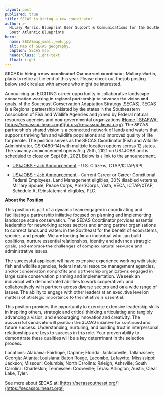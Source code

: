 ```yaml
---
layout: post
published: true
title: SECAS is hiring a new coordinator
author: >-
  Hilary Morris, Blueprint User Support & Communications for the Southeast and
  South Atlantic Blueprints
hero:
  name: SECASmap_small_web.jpg
  alt: Map of SECAS geography.
  caption: SECAS map.
  headerClass: light-text
  float: right
---
```


SECAS is hiring a new coordinator! Our current coordinator, Mallory Martin, plans to retire at the end of this year. Please check out the job posting below and circulate with anyone who might be interested.

Announcing an EXCITING career opportunity in collaborative landscape conservation working in regional partnership to advance the vision and goals. of the Southeast Conservation Adaptation Strategy (SECAS).<!--more--> SECAS is a Regional partnership initiated by the states in the Southeastern Association of Fish and Wildlife Agencies and joined by Federal natural resources agencies and non-governmental organizations ([Home | SEAFWA](http://www.seafwa.org/), [https://secassoutheast.org/](https://secassoutheast.org/). The SECAS partnership’s shared vision is a connected network of lands and waters that supports thriving fish and wildlife populations and improved quality of life for people. The position serves as the SECAS Coordinator (Fish and Wildlife Administrator, GS-0480-14) with multiple location options across 12 states. The vacancy announcement opens Aug 25th, 2021 on USAJOBS and is scheduled to close on Sept 8th, 2021. Below is a link to the announcement.

- [USAJOBS - Job Announcement](https://www.usajobs.gov/GetJob/ViewDetails/612005900) – U.S. Citizens, CTAP/ICTAP/RPL

- [USAJOBS - Job Announcement](https://www.usajobs.gov/GetJob/ViewDetails/612006400) – Current Career or Career Conditional Federal Employees, Land Management eligibles, 30% disabled veterans, Military Spouse, Peace Corps, AmeriCorps, Vista, VEOA, ICTAP/CTAP, Schedule A, Reinstatement eligibles, PLC.

**About the Position**

This position is part of a dynamic team engaged in coordinating and facilitating a partnership initiative focused on planning and implementing landscape scale conservation. The SECAS Coordinator provides essential leadership for networking across sectors and among partner organizations to connect lands and waters in the Southeast for the benefit of ecosystems, species, and people. We are looking for an individual who can build coalitions, nurture essential relationships, identify and advance strategic goals, and embrace the challenges of complex natural resource and administrative issues.

The successful applicant will have extensive experience working with state fish and wildlife agencies, federal natural resource management agencies, and/or conservation nonprofits and partnership organizations engaged in large scale conservation planning and implementation. We seek an individual with demonstrated abilities to work cooperatively and collaboratively with partners across diverse sectors and on a wide range of issues. The ability to engage with other leaders at an executive level on matters of strategic importance to the initiative is essential.

This position provides the opportunity to exercise extensive leadership skills in inspiring others, strategic and critical thinking, articulating and tangibly advancing a vision, and encouraging innovation and creativity. The successful candidate will position the SECAS initiative for continued and future success. Understanding, nurturing, and building trust in interpersonal relationships are keys to success in this role. Your proven ability to demonstrate these qualities will be a key determinant in the selection process.

Locations: Alabama: Fairhope, Daphne; Florida: Jacksonville, Tallahassee; Georgia: Atlanta; Louisiana: Baton Rouge, Lacombe, Lafayette; Mississippi: Jackson; Missouri: Columbia; North Carolina: Raleigh, Asheville; South Carolina: Charleston; Tennessee: Cookeville; Texas: Arlington, Austin, Clear Lake, Tyler.

See more about SECAS at: [https://secassoutheast.org/](https://secassoutheast.org/)
